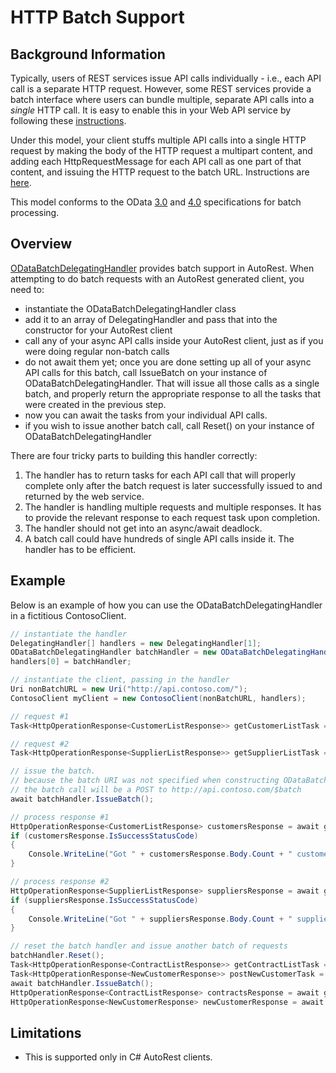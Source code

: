# HTTP Batch Support

## Background Information
Typically, users of REST services issue API calls individually - i.e., each API call is a separate HTTP request. However, some REST services provide a batch interface where users can bundle multiple, separate API calls into a _single_ HTTP call. It is easy to enable this in your Web API service by following these [instructions](https://blogs.msdn.microsoft.com/webdev/2013/11/01/introducing-batch-support-in-web-api-and-web-api-odata/).

Under this model, your client stuffs multiple API calls into a single HTTP request by making the body of the HTTP request a multipart content, and adding each HttpRequestMessage for each API call as one part of that content, and issuing the HTTP request to the batch URL. Instructions are [here](https://blogs.msdn.microsoft.com/webdev/2013/11/01/introducing-batch-support-in-web-api-and-web-api-odata/).

This model conforms to the OData [3.0](http://www.odata.org/documentation/odata-version-3-0/batch-processing/) and [4.0](http://docs.oasis-open.org/odata/odata/v4.0/errata02/os/complete/part1-protocol/odata-v4.0-errata02-os-part1-protocol-complete.html#_Toc406398359) specifications for batch processing.

## Overview
[ODataBatchDelegatingHandler](../ClientRuntimes/CSharp/Microsoft.Rest.ClientRuntime/ODataBatchDelegatingHandler.cs) provides batch support in AutoRest. When attempting to do batch requests with an AutoRest generated client, you need to:
- instantiate the ODataBatchDelegatingHandler class
- add it to an array of DelegatingHandler and pass that into the constructor for your AutoRest client
- call any of your async API calls inside your AutoRest client, just as if you were doing regular non-batch calls
- do not await them yet; once you are done setting up all of your async API calls for this batch, call IssueBatch on your instance of ODataBatchDelegatingHandler. That will issue all those calls as a single batch, and properly return the appropriate response to all the tasks that were created in the previous step.
- now you can await the tasks from your individual API calls.
- if you wish to issue another batch call, call Reset() on your instance of ODataBatchDelegatingHandler

There are four tricky parts to building this handler correctly:

1. The handler has to return tasks for each API call that will properly complete only after the batch request is later successfully issued to and returned by the web service.
2. The handler is handling multiple requests and multiple responses. It has to provide the relevant response to each request task upon completion.
3. The handler should not get into an async/await deadlock.
4. A batch call could have hundreds of single API calls inside it. The handler has to be efficient.

## Example
Below is an example of how you can use the ODataBatchDelegatingHandler in a fictitious ContosoClient.
```csharp
// instantiate the handler
DelegatingHandler[] handlers = new DelegatingHandler[1];
ODataBatchDelegatingHandler batchHandler = new ODataBatchDelegatingHandler();
handlers[0] = batchHandler;

// instantiate the client, passing in the handler
Uri nonBatchURL = new Uri("http://api.contoso.com/");
ContosoClient myClient = new ContosoClient(nonBatchURL, handlers);

// request #1
Task<HttpOperationResponse<CustomerListResponse>> getCustomerListTask = myClient.Customers.GetCustomerListWithHttpMessagesAsync(appkey: "s3cr3tk3y");

// request #2
Task<HttpOperationResponse<SupplierListResponse>> getSupplierListTask = myClient.Suppliers.GetSupplierListWithHttpMessagesAsync(appkey: "s3cr3tk3y");

// issue the batch.
// because the batch URI was not specified when constructing ODataBatchDelegatingHandler,
// the batch call will be a POST to http://api.contoso.com/$batch
await batchHandler.IssueBatch();

// process response #1
HttpOperationResponse<CustomerListResponse> customersResponse = await getCustomerListTask;
if (customersResponse.IsSuccessStatusCode)
{
	Console.WriteLine("Got " + customersResponse.Body.Count + " customers");
}

// process response #2
HttpOperationResponse<SupplierListResponse> suppliersResponse = await getSupplierListTask;
if (suppliersResponse.IsSuccessStatusCode)
{
	Console.WriteLine("Got " + suppliersResponse.Body.Count + " suppliers");
}

// reset the batch handler and issue another batch of requests
batchHandler.Reset();
Task<HttpOperationResponse<ContractListResponse>> getContractListTask = myClient.Contracts.GetContractListWithHttpMessagesAsync(appkey: "s3cr3tk3y");
Task<HttpOperationResponse<NewCustomerResponse>> postNewCustomerTask = myClient.Customers.PostNewCustomerWithHttpMessagesAsync(appkey: "s3cr3tk3y", name: "John Smith");
await batchHandler.IssueBatch();
HttpOperationResponse<ContractListResponse> contractsResponse = await getContractListTask;
HttpOperationResponse<NewCustomerResponse> newCustomerResponse = await postNewCustomerTask;
```

## Limitations
- This is supported only in C# AutoRest clients.